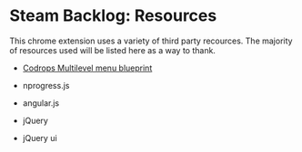 # Steam Backlog: Resources
This chrome extension uses a variety of third party recources.
The majority of resources used will be listed here as a way to thank.
* [Codrops Multilevel menu blueprint](http://tympanus.net/Blueprints/MultiLevelMenu/)

* nprogress.js
* angular.js
* jQuery
* jQuery ui
